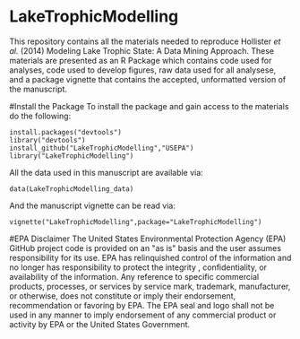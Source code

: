 LakeTrophicModelling
====================

This repository contains all the materials needed to reproduce Hollister *et al.* (2014) Modeling Lake Trophic State: A Data Mining Approach.  These materials are presented as an R Package which contains code used for analyses, code used to develop figures, raw data used for all analysese, and a package vignette that contains the accepted, unformatted version of the manuscript.

#Install the Package
To install the package and gain access to the materials do the following:

```
install.packages("devtools")
library("devtools")
install_github("LakeTrophicModelling","USEPA")
library("LakeTrophicModelling")
```

All the data used in this manuscript are available via:

```
data(LakeTrophicModelling_data)
```

And the manuscript vignette can be read via:

```
vignette("LakeTrophicModelling",package="LakeTrophicModelling")
```



#EPA Disclaimer
The United States Environmental Protection Agency (EPA) GitHub project code is provided on an "as is" basis and the user assumes responsibility for its use.  EPA has relinquished control of the information and no longer has responsibility to protect the integrity , confidentiality, or availability of the information.  Any reference to specific commercial products, processes, or services by service mark, trademark, manufacturer, or otherwise, does not constitute or imply their endorsement, recommendation or favoring by EPA.  The EPA seal and logo shall not be used in any manner to imply endorsement of any commercial product or activity by EPA or the United States Government.